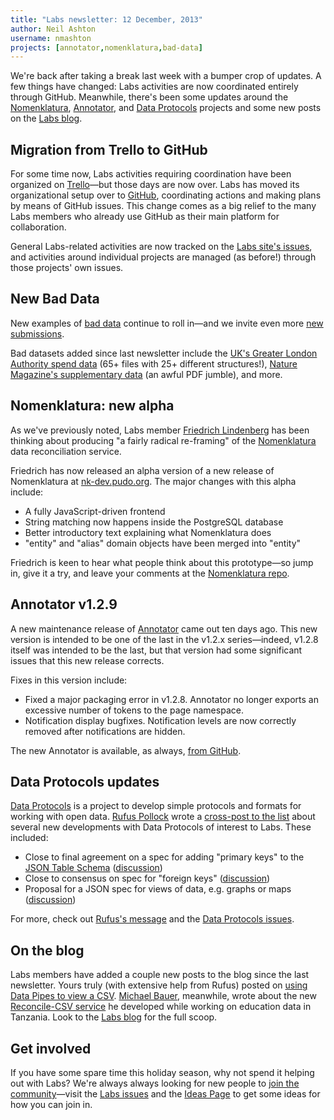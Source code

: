 ```yaml
---
title: "Labs newsletter: 12 December, 2013"
author: Neil Ashton
username: nmashton
projects: [annotator,nomenklatura,bad-data]
---
```


We're back after taking a break last week with a bumper crop of updates. A few things have changed: Labs activities are now coordinated entirely through GitHub. Meanwhile, there's been some updates around the [Nomenklatura][1], [Annotator][2], and [Data Protocols][3] projects and some new posts on the [Labs blog][4].

## Migration from Trello to GitHub

For some time now, Labs activities requiring coordination have been organized on [Trello][5]—but those days are now over. Labs has moved its organizational setup over to [GitHub][6], coordinating actions and making plans by means of GitHub issues. This change comes as a big relief to the many Labs members who already use GitHub as their main platform for collaboration.

General Labs-related activities are now tracked on the [Labs site's issues][7], and activities around individual projects are managed (as before!) through those projects' own issues.

## New Bad Data

New examples of [bad data][8] continue to roll in—and we invite even more [new submissions][9].

Bad datasets added since last newsletter include the [UK's Greater London Authority spend data][10] (65+ files with 25+ different structures!), [Nature Magazine's supplementary data][11] (an awful PDF jumble), and more.

## Nomenklatura: new alpha

As we've previously noted, Labs member [Friedrich Lindenberg][12] has been thinking about producing "a fairly radical re-framing" of the [Nomenklatura][13] data reconciliation service.

Friedrich has now released an alpha version of a new release of Nomenklatura at [nk-dev.pudo.org][14]. The major changes with this alpha include:

* A fully JavaScript-driven frontend
* String matching now happens inside the PostgreSQL database
* Better introductory text explaining what Nomenklatura does
* "entity" and "alias" domain objects have been merged into "entity"

Friedrich is keen to hear what people think about this prototype—so jump in, give it a try, and leave your comments at the [Nomenklatura repo][15].

## Annotator v1.2.9

A new maintenance release of [Annotator][16] came out ten days ago. This new version is intended to be one of the last in the v1.2.x  series—indeed, v1.2.8 itself was intended to be the last, but that version had some significant issues that this new release corrects.

Fixes in this version include:

* Fixed a major packaging error in v1.2.8. Annotator no longer exports an excessive number of tokens to the page namespace.
* Notification display bugfixes. Notification levels are now correctly removed after notifications are hidden.

The new Annotator is available, as always, [from GitHub][17].

## Data Protocols updates

[Data Protocols][18] is a project to develop simple protocols and formats for working with open data. [Rufus Pollock][19] wrote a [cross-post to the list][20] about several new developments with Data Protocols of interest to Labs. These included:

* Close to final agreement on a spec for adding "primary keys" to the [JSON Table Schema][21] ([discussion][22])
* Close to consensus on spec for "foreign keys" ([discussion][23])
* Proposal for a JSON spec for views of data, e.g. graphs or maps ([discussion][24])

For more, check out [Rufus's message][25] and the [Data Protocols issues][26].

## On the blog

Labs members have added a couple new posts to the blog since the last newsletter. Yours truly (with extensive help from Rufus) posted on [using Data Pipes to view a CSV][27]. [Michael Bauer][28], meanwhile, wrote about the new [Reconcile-CSV service][29] he developed while working on education data in Tanzania. Look to the [Labs blog][30] for the full scoop.

## Get involved

If you have some spare time this holiday season, why not spend it helping out with Labs? We're always always looking for new people to [join the community][31]—visit the [Labs issues][32] and the [Ideas Page][33] to get some ideas for how you can join in.

[1]:	http://nomenklatura.okfnlabs.org
[2]:	http://okfnlabs.org/annotator/
[3]:	http://www.dataprotocols.org
[4]:	http://okfnlabs.org/blog/
[5]:	http://trello.com
[6]:	http://github.com
[7]:	https://github.com/okfn/okfn.github.com/issues/
[8]:	http://okfnlabs.org/bad-data/
[9]:	http://okfnlabs.org/bad-data/add/
[10]:	http://okfnlabs.org/bad-data/ex/gla-spending/
[11]:	http://okfnlabs.org/bad-data/ex/nature-magazine-supplementary/
[12]:	http://pudo.org/
[13]:	http://nomenklatura.okfnlabs.org/
[14]:	http://nk-dev.pudo.org/
[15]:	https://github.com/pudo/nomenklatura
[16]:	http://okfnlabs.org/annotator/
[17]:	https://github.com/okfn/annotator/releases/tag/v1.2.9
[18]:	http://dataprotocols.org/
[19]:	http://okfnlabs.org/members/rgrp/
[20]:	https://lists.okfn.org/pipermail/okfn-labs/2013-December/001185.html
[21]:	http://dataprotocols.org/table-schema/
[22]:	https://github.com/dataprotocols/dataprotocols/issues/21
[23]:	https://github.com/dataprotocols/dataprotocols/issues/23
[24]:	https://github.com/dataprotocols/dataprotocols/issues/77
[25]:	https://lists.okfn.org/pipermail/okfn-labs/2013-December/001185.html
[26]:	https://github.com/dataprotocols/dataprotocols/issues
[27]:	http://okfnlabs.org/blog/2013/12/05/view-csv-with-data-pipes.html
[28]:	http://okfnlabs.org/members/mihi
[29]:	http://okfnlabs.org/blog/2013/12/06/Introducing-Reconcile-csv.html
[30]:	http://okfnlabs.org/blog/
[31]:	http://okfnlabs.org/join/
[32]:	https://github.com/okfn/okfn.github.com/issues/
[33]:	http://okfnlabs.org/ideas/
